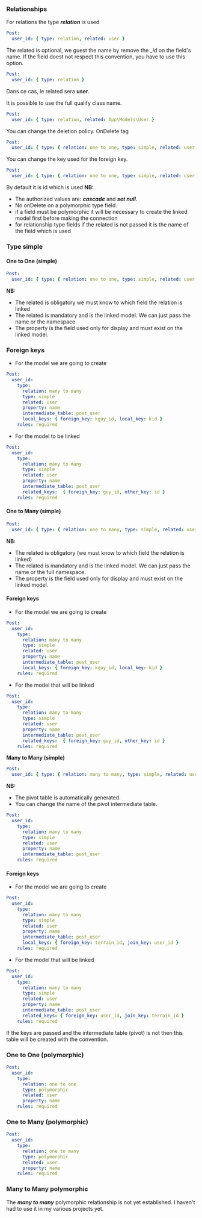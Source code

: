 ### Relationships

For relations the type ***relation*** is used

```yaml
Post:
  user_id: { type: relation, related: user }
```

The related is optional, we guest the name by remove the *_id*  on the field's name.
If the field doest not respect this convention, you have to use this option.

```yaml
Post:
  user_id: { type: relation }
```

Dans ce cas, le related sera **user**.

It is possible to use the full qualify class name.

```yaml
Post:
  user_id: { type: relation, related: App\Models\User }
```

You can change the deletion policy. OnDelete tag

```yaml
Post:
  user_id: { type: { relation: one to one, type: simple, related: user, property: name, onDelete: cascade }, rules: required }
```

You can change the key used for the foreign key.

```yaml
Post:
  user_id: { type: { relation: one to one, type: simple, related: user, property: name, references: id }, rules: required }
```

By default it is id which is used
**NB:**

- The authorized values are: ***cascade*** and ***set null***.
- No onDelete on a polymorphic type field.
- if a field must be polymorphic it will be necessary to create the linked model first before making the connection
- for relationship type fields if the related is not passed it is the name of the field which is used


### Type simple

#### One to One (simple)

```yaml
Post:
  user_id: { type: { relation: one to one, type: simple, related: user, property: name }, rules: required }
```

**NB:**

- The related is obligatory we must know to which field the relation is linked
- The related is mandatory and is the linked model. We can just pass the name
or the namespace.
- The property is the field used only for display and must exist on the linked model.

### Foreign keys

- For the model we are going to create

```yaml
Post:
  user_id:
    type:
      relation: many to many
      type: simple
      related: user
      property: name
      intermediate_table: post_user
      local_keys: { foreign_key: kguy_id, local_key: kid }
    rules: required
```

- For the model to be linked

```yaml
Post:
  user_id:
    type:
      relation: many to many
      type: simple
      related: user
      property: name
      intermediate_table: post_user
      related_keys:  { foreign_key: guy_id, other_key: id }
    rules: required
```

#### One to Many (simple)

```yaml
Post:
  user_id: { type: { relation: one to many, type: simple, related: user, property: name }, rules: required }
```

**NB:**

- The related is obligatory (we must know to which field the relation is linked)
- The related is mandatory and is the linked model. We can just pass the name
or the full namespace.
- The property is the field used only for display and must exist on the linked model.

#### Foreign keys

- For the model we are going to create

```yaml
Post:
  user_id:
    type:
      relation: many to many
      type: simple
      related: user
      property: name
      intermediate_table: post_user
      local_keys: { foreign_key: kguy_id, local_key: kid }
    rules: required
```

- For the model that will be linked

```yaml
Post:
  user_id:
    type:
      relation: many to many
      type: simple
      related: user
      property: name
      intermediate_table: post_user
      related_keys:  { foreign_key: guy_id, other_key: id }
    rules: required
```

**Many to Many (simple)**

```yaml
Post:
  user_id: { type: { relation: many to many, type: simple, related: user, property: name }, rules: required }
```

**NB:**

- The pivot table is automatically generated.
- You can change the name of the pivot intermediate table.

```yaml
Post:
  user_id:
    type:
      relation: many to many
      type: simple
      related: user
      property: name
      intermediate_table: post_user
    rules: required
```

#### Foreign keys

- For the model we are going to create

```yaml
Post:
  user_id:
    type:
      relation: many to many
      type: simple
      related: user
      property: name
      intermediate_table: post_user
      local_keys: { foreign_key: terrain_id, join_key: user_id }
    rules: required
```

- For the model that will be linked

```yaml
Post:
  user_id:
    type:
      relation: many to many
      type: simple
      related: user
      property: name
      intermediate_table: post_user
      related_keys: { foreign_key: user_id, join_key: terrain_id }
    rules: required
```

If the keys are passed and the intermediate table (pivot) is not then this table will be created with the convention.

### One to One (polymorphic)

```yaml
Post:
  user_id:
    type:
      relation: one to one
      type: polymorphic
      related: user
      property: name
    rules: required
```

### One to Many (polymorphic)

```yaml
Post:
  user_id:
    type:
      relation: one to many
      type: polymorphic
      related: user
      property: name
    rules: required
```

### Many to Many polymorphic

The ***many to many*** polymorphic relationship is not yet established. I haven't had to use it in my various projects yet.


